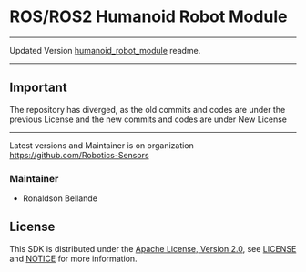 # ROS/ROS2 Humanoid Robot Module

--------------------------------------------------------------------------------------------------------
Updated Version [humanoid_robot_module](https://github.com/Robotics-Sensors/humanoid_robot_module) readme.

--------------------------------------------------------------------------------------------------------
## Important
The repository has diverged, as the old commits and codes are under the previous License and
the new commits and codes are under New License

--------------------------------------------------------------------------------------------------------
Latest versions and Maintainer is on organization https://github.com/Robotics-Sensors


### Maintainer
* Ronaldson Bellande

## License
This SDK is distributed under the [Apache License, Version 2.0](https://www.apache.org/licenses/LICENSE-2.0), see [LICENSE](https://github.com/Robotics-Sensors/humanoid_robot_module/blob/main/LICENSE) and [NOTICE](https://github.com/Robotics-Sensors/humanoid_robot_module/blob/main/LICENSE) for more information.
